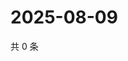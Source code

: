 # 2025-08-09

共 0 条

<!-- BEGIN ZHIHUQUESTIONS -->
<!-- 最后更新时间 Sat Aug 09 2025 23:10:53 GMT+0800 (China Standard Time) -->

<!-- END ZHIHUQUESTIONS -->

